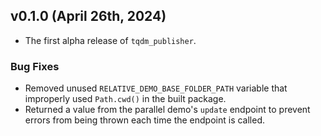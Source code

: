 ## v0.1.0 (April 26th, 2024)
* The first alpha release of `tqdm_publisher`.

### Bug Fixes
- Removed unused `RELATIVE_DEMO_BASE_FOLDER_PATH` variable that improperly used `Path.cwd()` in the built package.
- Returned a value from the parallel demo's `update` endpoint to prevent errors from being thrown each time the endpoint is called.
